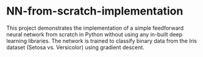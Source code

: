 # NN-from-scratch-implementation
This project demonstrates the implementation of a simple feedforward neural network from scratch in Python without using any in-built deep learning libraries. The network is trained to classify binary data from the Iris dataset (Setosa vs. Versicolor) using gradient descent.
